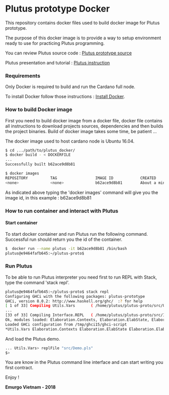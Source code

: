  # Plutus prototype Docker 

This repository contains docker files used to build docker image for Plutus prototype.

The purpose of this docker image is to provide a way to setup environment ready to use for practicing Plutus programming.

You can review Plutus source code : [Plutus prototype source]

Plutus presentation and tutorial : [Plutus instruction]


### Requirements

  Only Docker is required to build and run the Cardano full node.
  
  To install Docker follow those instructions :  [Install Docker].
  
### How to build Docker image

First you need to build docker image from a docker file, docker file contains all instructions to download projects sources, dependencies and then builds the project binaries. 
Build of docker image takes some time, be patient ...

The docker image used to host cardano node is Ubuntu 16.04.

```sh
$ cd .../path/to/plutus_docker/
$ docker build - < DOCKERFILE
...
Successfully built b62ace9d8b81

$ docker images
REPOSITORY          TAG                 IMAGE ID            CREATED              SIZE
<none>              <none>              b62ace9d8b81        About a minute ago   3.96GB
````

As indicated above typing the 'docker images' command will give you the image id, in this example : b62ace9d8b81

### How to run container and interact with Plutus 
#### Start container 
To start docker container and run Plutus run the following command. Successful run should return you the id of the container.
```sh
$  docker run --name plutus -it b62ace9d8b81 /bin/bash
plutus@e9464fafb645:~/plutus-proto$
````

### Run Plutus

To be able to run Plutus interpreter you need first to run REPL with Stack, type the command 'stack repl'.
```sh
plutus@e9464fafb645:~/plutus-proto$ stack repl
Configuring GHCi with the following packages: plutus-prototype
GHCi, version 8.0.2: http://www.haskell.org/ghc/  :? for help
[ 1 of 33] Compiling Utils.Vars       ( /home/plutus/plutus-proto/src/Utils/Vars.hs, interpreted )
...
[33 of 33] Compiling Interface.REPL   ( /home/plutus/plutus-proto/src/Interface/REPL.hs, interpreted )
Ok, modules loaded: Elaboration.Contexts, Elaboration.ElabState, Elaboration.Elaboration, Elaboration.Elaborator, Elaboration.Judgments, Interface.Integration, Interface.JSVM, Interface.Prelude, Interface.REPL, Paths_plutus_prototype, Plutus.Parser, Plutus.Program, Plutus.Term, PlutusCore.BuiltinEvaluation, PlutusCore.CKMachine, PlutusCore.Evaluation, PlutusCore.EvaluatorTypes, PlutusCore.PatternMatching, PlutusCore.Program, PlutusCore.Term, PlutusTypes.ConSig, PlutusTypes.Type, Utils.ABT, Utils.Elaborator, Utils.Env, Utils.Eval, Utils.JSABT, Utils.Names, Utils.Pretty, Utils.ProofDeveloper, Utils.SuffixParser, Utils.Unifier, Utils.Vars.
Loaded GHCi configuration from /tmp/ghci15/ghci-script
*Utils.Vars Elaboration.Contexts Elaboration.ElabState Elaboration.Elaboration Elaboration.Elaborator Elaboration.Judgments Interface.Integration Interface.JSVM Interface.Prelude Interface.REPL Plutus.Parser Plutus.Program Plutus.Term PlutusCore.BuiltinEvaluation PlutusCore.CKMachine PlutusCore.Evaluation PlutusCore.EvaluatorTypes PlutusCore.PatternMatching PlutusCore.Program PlutusCore.Term PlutusTypes.ConSig PlutusTypes.Type Utils.ABT Utils.Elaborator Utils.Env Utils.Eval Utils.JSABT Utils.Names Utils.Pretty Utils.ProofDeveloper Utils.SuffixParser Utils.Unifier Utils.Vars>
````
And load the Plutus demo.
```sh
... Utils.Vars> replFile "src/Demo.pls"
$> 
```
You are know in the Plutus command line interface and can start writing you first contract.

Enjoy !


**Emurgo Vietnam - 2018**

   [Install Docker]: <https://docs.docker.com/engine/installation/>
   [Plutus prototype source]: <https://github.com/input-output-hk/plutus-prototype>
   [Plutus instruction]: <https://cardanodocs.com/technical/plutus/introduction/>



